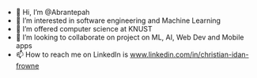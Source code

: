- 👋 Hi, I’m @Abrantepah
- 👀 I’m interested in software engineering and Machine Learning 
- 🌱 I’m offered computer science at KNUST
- 💞️ I’m looking to collaborate on project on ML, AI, Web Dev and Mobile apps 
- 📫 How to reach me on LinkedIn is www.linkedin.com/in/christian-idan-frowne

<!---
Abrantepah/Abrantepah is a ✨ special ✨ repository because its `README.md` (this file) appears on your GitHub profile.
You can click the Preview link to take a look at your changes.
--->
